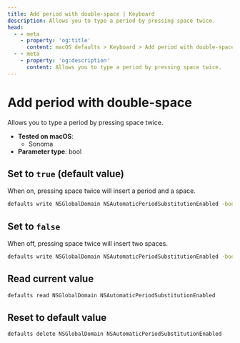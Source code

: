 ```yaml
---
title: Add period with double-space | Keyboard
description: Allows you to type a period by pressing space twice.
head:
  - - meta
    - property: 'og:title'
      content: macOS defaults > Keyboard > Add period with double-space
  - - meta
    - property: 'og:description'
      content: Allows you to type a period by pressing space twice.
---
```


# Add period with double-space

Allows you to type a period by pressing space twice.

<!-- break lists -->

- **Tested on macOS**:
  - Sonoma
- **Parameter type**: bool

## Set to `true` (default value)

When on, pressing space twice will insert a period and a space.

```bash
defaults write NSGlobalDomain NSAutomaticPeriodSubstitutionEnabled -bool true
```

## Set to `false`

When off, pressing space twice will insert two spaces.

```bash
defaults write NSGlobalDomain NSAutomaticPeriodSubstitutionEnabled -bool false
```

## Read current value

```bash
defaults read NSGlobalDomain NSAutomaticPeriodSubstitutionEnabled
```

## Reset to default value

```bash
defaults delete NSGlobalDomain NSAutomaticPeriodSubstitutionEnabled
```
